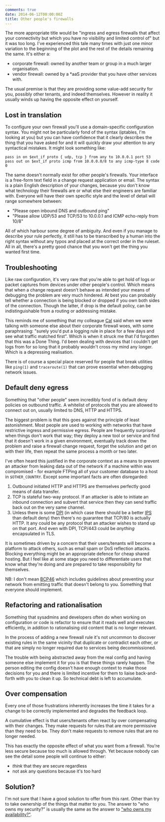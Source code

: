 ```yaml
---
comments: true
date: 2014-06-12T00:00:00Z
title: Other people's firewalls
---
```


The more appropriate title would be "ingress and egress firewalls that
affect your connectivity but which you have no visibility and limited
control of" but it was too long. I've experienced this tale many times with
just one minor variation to the beginning of the plot and the rest of the
details remaining the same. It's either a:

- corporate firewall: owned by another team or group in a much larger
  organisation.
- vendor firewall: owned by a \*aaS provider that you have other services
  with.

The usual premise is that they are providing some value-add security for
you, possibly other tenants, and indeed themselves. However in reality it
usually winds up having the opposite effect on yourself.

## Lost in translation

To configure your own firewall you'll use a domain-specific configuration
syntax. You might not be particularly fond of the syntax (iptables, I'm
looking at you) but you can have confidence that it clearly describes the
thing that you have asked for and it will quickly draw your attention to any
syntactical mistakes. It might look something like:

    pass in on $ext_if proto { udp, tcp } from any to 10.0.0.1 port 53
    pass out on $ext_if proto icmp from 10.0.0.0/8 to any icmp-type 8 code 0

The same doesn't normally exist for other people's firewalls. Your interface
is a free-form text field in a change request application or email. The
syntax is a plain English description of your changes, because you don't
know what technology their firewalls are or what else their engineers are
familiar with. Everyone will have their own specific style and the level of
detail will range somewhere between:

- "Please open inbound DNS and outbound ping"
- "Please allow UDP/53 and TCP/53 to 10.0.0.1 and ICMP echo-reply from 10/8"

All of which harbour some degree of ambiguity. And even if you manage to
describe your rule perfectly, it still has to be transcribed by a human into
the right syntax without any typos and placed at the correct order in the
ruleset. All in all, there's a pretty good chance that you won't get the
thing you wanted first time.

## Troubleshooting

Like raw configuration, it's very rare that you're able to get hold of logs
or packet captures from devices under other people's control. Which means
that when a change request doesn't behave as intended your means of
debugging the problem are very much hindered. At best you can probably tell
whether a connection is being blocked or dropped if you own both sides of
the connection. Though the latter, if drop is the default policy, can be
indistinguishable from a routing or addressing mistake.

This reminds me of something that my colleague [Cal][calpaterson] said when
we were talking with someone else about their corporate firewall woes,
with some paraphrasing: "surely you'd put a logging rule in place for a few
days and see what traffic matched first". Which is when it struck me that
I'd forgotten that this was a Done Thing. I'd been dealing with devices that
I couldn't get logs from for so long that it probably wouldn't cross my mind
any longer. Which is a depressing realisation.

There is of course a special place reserved for people that break utilities
like `ping(1)` and `traceroute(1)` that can prove essential when debugging
network issues.

[calpaterson]: https://twitter.com/calpaterson

## Default deny egress

Something that "other people" seem incredibly fond of is default deny
policies on outbound traffic. A whitelist of protocols that you are allowed
to connect out on, usually limited to DNS, HTTP and HTTPS.

The biggest problem is that this goes against the principle of least
astonishment. Most people are used to working with networks that have
restrictive ingress and permissive egress. People are frequently surprised
when things don't work that way; they deploy a new tool or service and find
that it doesn't work in a given environment, eventually track down the
problem and raise a firewall change request, forget the solution and get on
with their life, then repeat the same process a month or two later.

I've often heard this justified in the corporate context as a means to
prevent an attacker from leaking data out of the network if a machine within
was compromised - for example FTPing all of your customer database to a host
in `$OTHER_COUNTRY`. Except some important facts are often disregarded:

1. Outbound initiated HTTP and HTTPS are themselves perfectly good means of
   data transfer.
1. TCP is stateful two-way protocol. If an attacker is able to initiate an
   inbound connection and subvert that service then they can send traffic
   back out on the very same channel.
1. Unless there is some [DPI][dpi] (in which case there should be a better
   [IPS][ips] than default deny) then there's no guarantee that TCP/80 is
   actually HTTP. It any could be any protocol that an attacker wishes to
   stand up on that port. And even with DPI, TCP/443 could be *anything*
   encapsulated in TLS.

It is sometimes driven by a concern that their users/tenants will become a
platform to attack others, such as email spam or DoS reflection attacks.
Blocking everything might be an appropriate defence for cheap shared
hosting. But I feel like at some stage you need to differentiate users that
know what they're doing and are prepared to take responsibility for
themselves.

NB: I don't mean [BCP46][bcp46] which includes guidelines about preventing
your network from emitting traffic that doesn't belong to you. Something
that everyone should implement.

[dpi]: http://en.wikipedia.org/wiki/Deep_packet_inspection
[ips]: http://en.wikipedia.org/wiki/Intrusion_prevention_system
[bcp46]: http://tools.ietf.org/html/bcp46#section-4.4

## Refactoring and rationalisation

Something that sysadmins and developers often do when working on
configuration or code is refactor to ensure that it reads well and executes
efficiently, in addition to rationalising old content that is no longer
relevant.

In the process of adding a new firewall rule it's not uncommon to discover
existing rules in the same vicinity that duplicate or contradict each other,
or that are simply no longer required due to services being decommissioned.

The trouble with being abstracted away from the real config and having
someone else implement it for you is that these things rarely happen. The
person editing the config doesn't have enough context to make those
decisions for you and there is limited incentive for them to liaise
back-and-forth with you to clean it up. So technical debt is left to
accumulate.

## Over compensation

Every one of those frustrations inherently increases the time it takes for a
change to be correctly implemented and degrades the feedback loop.

A cumulative effect is that users/tenants often react by over compensating
with their changes. They make requests for rules that are more permissive
than they need to be. They don't make requests to remove rules that are no
longer needed.

This has exactly the opposite effect of what you want from a firewall.
You're less secure because too much is allowed through. Yet because nobody
can see the detail some people will continue to either:

- *think* that they are secure regardless
- not ask any questions because it's too hard

## Solution?

I'm not sure that I have a good solution to offer from this rant. Other than
try to take ownership of the things that matter to you. The answer to "who
owns my security?" is usually the same as the answer to
["who owns my availability?"](http://www.whoownsmyavailability.com/).
